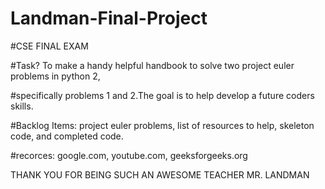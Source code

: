 # Landman-Final-Project

#CSE FINAL EXAM

#Task? To make a handy helpful handbook to solve two project euler problems in python 2, 

#specifically problems 1 and 2.The goal is to help develop a future coders skills.

#Backlog Items: project euler problems, list of resources to help, skeleton code, and completed code.

#recorces: google.com, youtube.com, geeksforgeeks.org

THANK YOU FOR BEING SUCH AN AWESOME TEACHER MR. LANDMAN

